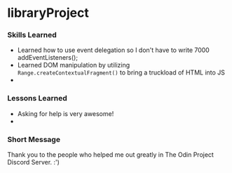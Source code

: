 # libraryProject


### Skills Learned ###
* Learned how to use event delegation so I don't have to write 7000 addEventListeners();
* Learned DOM manipulation by utilizing ```Range.createContextualFragment()``` to bring a truckload of HTML into JS 
* 

### Lessons Learned ###
* Asking for help is very awesome!
* 

### Short Message ###
Thank you to the people who helped me out greatly in The Odin Project Discord Server. :')